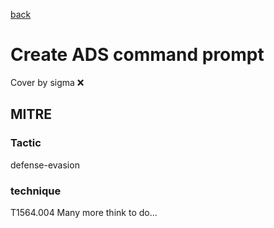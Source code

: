 [back](../index.md)
# Create ADS command prompt
Cover by sigma :x: 
## MITRE
### Tactic
defense-evasion
### technique
T1564.004
Many more think to do...